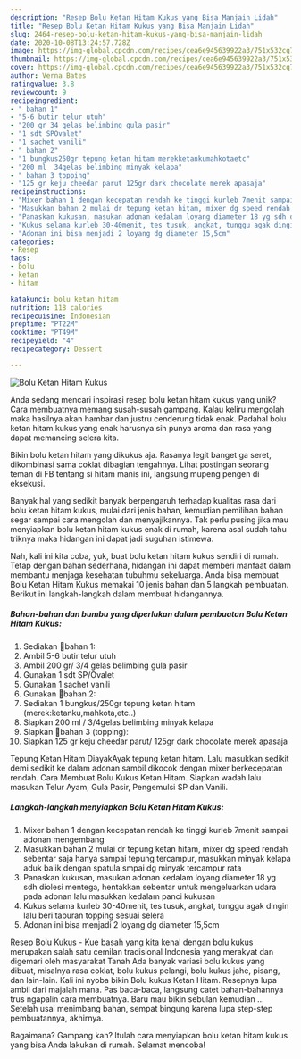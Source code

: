 ```yaml
---
description: "Resep Bolu Ketan Hitam Kukus yang Bisa Manjain Lidah"
title: "Resep Bolu Ketan Hitam Kukus yang Bisa Manjain Lidah"
slug: 2464-resep-bolu-ketan-hitam-kukus-yang-bisa-manjain-lidah
date: 2020-10-08T13:24:57.728Z
image: https://img-global.cpcdn.com/recipes/cea6e945639922a3/751x532cq70/bolu-ketan-hitam-kukus-foto-resep-utama.jpg
thumbnail: https://img-global.cpcdn.com/recipes/cea6e945639922a3/751x532cq70/bolu-ketan-hitam-kukus-foto-resep-utama.jpg
cover: https://img-global.cpcdn.com/recipes/cea6e945639922a3/751x532cq70/bolu-ketan-hitam-kukus-foto-resep-utama.jpg
author: Verna Bates
ratingvalue: 3.8
reviewcount: 9
recipeingredient:
- " bahan 1"
- "5-6 butir telur utuh"
- "200 gr 34 gelas belimbing gula pasir"
- "1 sdt SPOvalet"
- "1 sachet vanili"
- " bahan 2"
- "1 bungkus250gr tepung ketan hitam merekketankumahkotaetc"
- "200 ml  34gelas belimbing minyak kelapa"
- " bahan 3 topping"
- "125 gr keju cheedar parut 125gr dark chocolate merek apasaja"
recipeinstructions:
- "Mixer bahan 1 dengan kecepatan rendah ke tinggi kurleb 7menit sampai adonan mengembang"
- "Masukkan bahan 2 mulai dr tepung ketan hitam, mixer dg speed rendah sebentar saja hanya sampai tepung tercampur, masukkan minyak kelapa aduk balik dengan spatula smpai dg minyak tercampur rata"
- "Panaskan kukusan, masukan adonan kedalam loyang diameter 18 yg sdh diolesi mentega, hentakkan sebentar untuk mengeluarkan udara pada adonan lalu masukkan kedalam panci kukusan"
- "Kukus selama kurleb 30-40menit, tes tusuk, angkat, tunggu agak dingin lalu beri taburan topping sesuai selera"
- "Adonan ini bisa menjadi 2 loyang dg diameter 15,5cm"
categories:
- Resep
tags:
- bolu
- ketan
- hitam

katakunci: bolu ketan hitam 
nutrition: 118 calories
recipecuisine: Indonesian
preptime: "PT22M"
cooktime: "PT49M"
recipeyield: "4"
recipecategory: Dessert

---
```



![Bolu Ketan Hitam Kukus](https://img-global.cpcdn.com/recipes/cea6e945639922a3/751x532cq70/bolu-ketan-hitam-kukus-foto-resep-utama.jpg)

Anda sedang mencari inspirasi resep bolu ketan hitam kukus yang unik? Cara membuatnya memang susah-susah gampang. Kalau keliru mengolah maka hasilnya akan hambar dan justru cenderung tidak enak. Padahal bolu ketan hitam kukus yang enak harusnya sih punya aroma dan rasa yang dapat memancing selera kita.

Bikin bolu ketan hitam yang dikukus aja. Rasanya legit banget ga seret, dikombinasi sama coklat dibagian tengahnya. Lihat postingan seorang teman di FB tentang si hitam manis ini, langsung mupeng pengen di eksekusi.

Banyak hal yang sedikit banyak berpengaruh terhadap kualitas rasa dari bolu ketan hitam kukus, mulai dari jenis bahan, kemudian pemilihan bahan segar sampai cara mengolah dan menyajikannya. Tak perlu pusing jika mau menyiapkan bolu ketan hitam kukus enak di rumah, karena asal sudah tahu triknya maka hidangan ini dapat jadi suguhan istimewa.


Nah, kali ini kita coba, yuk, buat bolu ketan hitam kukus sendiri di rumah. Tetap dengan bahan sederhana, hidangan ini dapat memberi manfaat dalam membantu menjaga kesehatan tubuhmu sekeluarga. Anda bisa membuat Bolu Ketan Hitam Kukus memakai 10 jenis bahan dan 5 langkah pembuatan. Berikut ini langkah-langkah dalam membuat hidangannya.

<!--inarticleads1-->

##### Bahan-bahan dan bumbu yang diperlukan dalam pembuatan Bolu Ketan Hitam Kukus:

1. Sediakan  🌵bahan 1:
1. Ambil 5-6 butir telur utuh
1. Ambil 200 gr/ 3/4 gelas belimbing gula pasir
1. Gunakan 1 sdt SP/Ovalet
1. Gunakan 1 sachet vanili
1. Gunakan  🌵bahan 2:
1. Sediakan 1 bungkus/250gr tepung ketan hitam (merek:ketanku,mahkota,etc..)
1. Siapkan 200 ml / 3/4gelas belimbing minyak kelapa
1. Siapkan  🌵bahan 3 (topping):
1. Siapkan 125 gr keju cheedar parut/ 125gr dark chocolate merek apasaja


Tepung Ketan Hitam DiayakAyak tepung ketan hitam. Lalu masukkan sedikit demi sedikit ke dalam adonan sambil dikocok dengan mixer berkecepatan rendah. Cara Membuat Bolu Kukus Ketan Hitam. Siapkan wadah lalu masukan Telur Ayam, Gula Pasir, Pengemulsi SP dan Vanili. 

<!--inarticleads2-->

##### Langkah-langkah menyiapkan Bolu Ketan Hitam Kukus:

1. Mixer bahan 1 dengan kecepatan rendah ke tinggi kurleb 7menit sampai adonan mengembang
1. Masukkan bahan 2 mulai dr tepung ketan hitam, mixer dg speed rendah sebentar saja hanya sampai tepung tercampur, masukkan minyak kelapa aduk balik dengan spatula smpai dg minyak tercampur rata
1. Panaskan kukusan, masukan adonan kedalam loyang diameter 18 yg sdh diolesi mentega, hentakkan sebentar untuk mengeluarkan udara pada adonan lalu masukkan kedalam panci kukusan
1. Kukus selama kurleb 30-40menit, tes tusuk, angkat, tunggu agak dingin lalu beri taburan topping sesuai selera
1. Adonan ini bisa menjadi 2 loyang dg diameter 15,5cm


Resep Bolu Kukus - Kue basah yang kita kenal dengan bolu kukus merupakan salah satu cemilan tradisional Indonesia yang merakyat dan digemari oleh masyarakat Tanah Ada banyak variasi bolu kukus yang dibuat, misalnya rasa coklat, bolu kukus pelangi, bolu kukus jahe, pisang, dan lain-lain. Kali ini nyoba bikin Bolu kukus Ketan Hitam. Resepnya lupa ambil dari majalah mana. Pas baca-baca, langsung catet bahan-bahannya trus ngapalin cara membuatnya. Baru mau bikin sebulan kemudian … Setelah usai menimbang bahan, sempat bingung karena lupa step-step pembuatannya, akhirnya. 

Bagaimana? Gampang kan? Itulah cara menyiapkan bolu ketan hitam kukus yang bisa Anda lakukan di rumah. Selamat mencoba!
